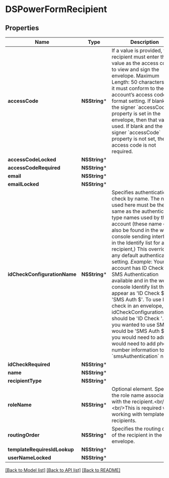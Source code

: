 # DSPowerFormRecipient

## Properties
Name | Type | Description | Notes
------------ | ------------- | ------------- | -------------
**accessCode** | **NSString*** | If a value is provided, the recipient must enter the value as the access code to view and sign the envelope.   Maximum Length: 50 characters and it must conform to the account’s access code format setting.  If blank, but the signer &#x60;accessCode&#x60; property is set in the envelope, then that value is used.  If blank and the signer &#x60;accessCode&#x60; property is not set, then the access code is not required. | [optional] 
**accessCodeLocked** | **NSString*** |  | [optional] 
**accessCodeRequired** | **NSString*** |  | [optional] 
**email** | **NSString*** |  | [optional] 
**emailLocked** | **NSString*** |  | [optional] 
**idCheckConfigurationName** | **NSString*** | Specifies authentication check by name. The names used here must be the same as the authentication type names used by the account (these name can also be found in the web console sending interface in the Identify list for a recipient,) This overrides any default authentication setting.  *Example*: Your account has ID Check and SMS Authentication available and in the web console Identify list these appear as &#39;ID Check $&#39; and &#39;SMS Auth $&#39;. To use ID check in an envelope, the idCheckConfigurationName should be &#39;ID Check &#39;. If you wanted to use SMS, it would be &#39;SMS Auth $&#39; and you would need to add you would need to add phone number information to the &#x60;smsAuthentication&#x60; node. | [optional] 
**idCheckRequired** | **NSString*** |  | [optional] 
**name** | **NSString*** |  | [optional] 
**recipientType** | **NSString*** |  | [optional] 
**roleName** | **NSString*** | Optional element. Specifies the role name associated with the recipient.&lt;br/&gt;&lt;br/&gt;This is required when working with template recipients. | [optional] 
**routingOrder** | **NSString*** | Specifies the routing order of the recipient in the envelope.  | [optional] 
**templateRequiresIdLookup** | **NSString*** |  | [optional] 
**userNameLocked** | **NSString*** |  | [optional] 

[[Back to Model list]](../README.md#documentation-for-models) [[Back to API list]](../README.md#documentation-for-api-endpoints) [[Back to README]](../README.md)


